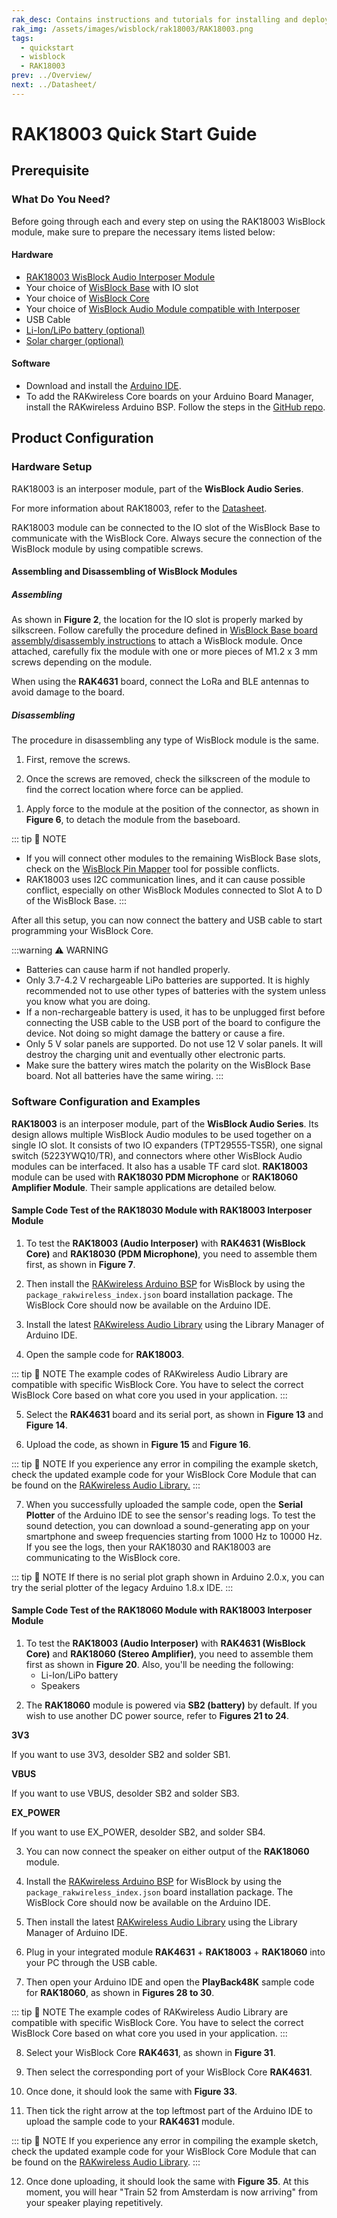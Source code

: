 ```yaml
---
rak_desc: Contains instructions and tutorials for installing and deploying your RAK18003. Instructions are written in a detailed and step-by-step manner for an easier experience in setting up your device. Aside from the hardware configuration, it also contains a software setup that includes detailed example codes that will help you get started.
rak_img: /assets/images/wisblock/rak18003/RAK18003.png
tags:
  - quickstart
  - wisblock
  - RAK18003
prev: ../Overview/
next: ../Datasheet/
---
```


# RAK18003 Quick Start Guide

## Prerequisite

### What Do You Need?

Before going through each and every step on using the RAK18003 WisBlock module, make sure to prepare the necessary items listed below:

#### Hardware

- [RAK18003 WisBlock Audio Interposer Module](https://store.rakwireless.com/products/wisblock-audio-interposer-rak18003?utm_source=RAK18003&utm_medium=Document&utm_campaign=BuyFromStore)
- Your choice of [WisBlock Base](https://store.rakwireless.com/collections/wisblock-base) with IO slot
- Your choice of [WisBlock Core](https://store.rakwireless.com/collections/wisblock-core)
- Your choice of [WisBlock Audio Module compatible with Interposer](https://store.rakwireless.com/collections/wisblock-audio)
- USB Cable
- [Li-Ion/LiPo battery (optional)](https://store.rakwireless.com/collections/wisblock-accessory/products/battery-connector-cable?utm_source=BatteryConnector&utm_medium=Document&utm_campaign=BuyFromStore)
- [Solar charger (optional)](https://store.rakwireless.com/collections/wisblock-accessory/products/solar-panel-connector-cable?utm_source=SolarPanelConnector&utm_medium=Document&utm_campaign=BuyFromStore)

#### Software

- Download and install the [Arduino IDE](https://www.arduino.cc/en/Main/Software).
- To add the RAKwireless Core boards on your Arduino Board Manager, install the RAKwireless Arduino BSP. Follow the steps in the [GitHub repo](https://github.com/RAKWireless/RAKwireless-Arduino-BSP-Index).

## Product Configuration

### Hardware Setup

RAK18003 is an interposer module, part of the **WisBlock Audio Series**.

For more information about RAK18003, refer to the [Datasheet](../Datasheet/).

RAK18003 module can be connected to the IO slot of the WisBlock Base to communicate with the WisBlock Core. Always secure the connection of the WisBlock module by using compatible screws.

<rk-img
  src="/assets/images/wisblock/rak18003/quickstart/rak18003_assembly.png"
  width="80%"
  caption="RAK18003 connection to WisBlock Base"
/>

#### Assembling and Disassembling of WisBlock Modules

##### Assembling

As shown in **Figure 2**, the location for the IO slot is properly marked by silkscreen. Follow carefully the procedure defined in [WisBlock Base board assembly/disassembly instructions](https://docs.rakwireless.com/Knowledge-Hub/Learn/RAK5005-O-Baseboard-Installation-Guide/) to attach a WisBlock module. Once attached, carefully fix the module with one or more pieces of M1.2 x 3&nbsp;mm screws depending on the module.

<rk-img
  src="/assets/images/wisblock/rak18003/quickstart/RAK18003_mounting.png"
  width="70%"
  caption="RAK18003 connection to WisBlock Base"
/>

When using the **RAK4631** board, connect the LoRa and BLE antennas to avoid damage to the board.

<rk-img
  src="/assets/images/wisblock/rak18003/quickstart/Arduino_Example_13(2).png"
  width="70%"
  caption="LoRa and BLE antennas connection to RAK4631 module"
/>

##### Disassembling

The procedure in disassembling any type of WisBlock module is the same.

1. First, remove the screws.

<rk-img
  src="/assets/images/wisblock/rak18003/quickstart/removing-screws.png"
  width="70%"
  caption="Removing screws from the WisBlock module"
/>

2. Once the screws are removed, check the silkscreen of the module to find the correct location where force can be applied.

<rk-img
  src="/assets/images/wisblock/rak18003/quickstart/detaching-silkscreen.png"
  width="70%"
  caption="Detaching silkscreen on the WisBlock module"
/>

1. Apply force to the module at the position of the connector, as shown in **Figure 6**, to detach the module from the baseboard.

<rk-img
  src="/assets/images/wisblock/rak18003/quickstart/detaching-module.png"
  width="70%"
  caption="Applying even forces on the proper location of a WisBlock module"
/>

::: tip 📝 NOTE
- If you will connect other modules to the remaining WisBlock Base slots, check on the [WisBlock Pin Mapper](https://docs.rakwireless.com/Knowledge-Hub/Pin-Mapper/) tool for possible conflicts.
- RAK18003 uses I2C communication lines, and it can cause possible conflict, especially on other WisBlock Modules connected to Slot A to D of the WisBlock Base.
:::

After all this setup, you can now connect the battery and USB cable to start programming your WisBlock Core.

:::warning ⚠️ WARNING
- Batteries can cause harm if not handled properly.
- Only 3.7-4.2&nbsp;V rechargeable LiPo batteries are supported. It is highly recommended not to use other types of batteries with the system unless you know what you are doing.
- If a non-rechargeable battery is used, it has to be unplugged first before connecting the USB cable to the USB port of the board to configure the device. Not doing so might damage the battery or cause a fire.
- Only 5&nbsp;V solar panels are supported. Do not use 12&nbsp;V solar panels. It will destroy the charging unit and eventually other electronic parts.
- Make sure the battery wires match the polarity on the WisBlock Base board. Not all batteries have the same wiring.
:::

### Software Configuration and Examples

**RAK18003** is an interposer module, part of the **WisBlock Audio Series**. Its design allows multiple WisBlock Audio modules to be used together on a single IO slot. It consists of two IO expanders (TPT29555-TS5R), one signal switch (5223YWQ10/TR), and connectors where other WisBlock Audio modules can be interfaced. It also has a usable TF card slot. **RAK18003** module can be used with **RAK18030 PDM Microphone** or **RAK18060 Amplifier Module**. Their sample applications are detailed below.

#### Sample Code Test of the RAK18030 Module with RAK18003 Interposer Module

1. To test the **RAK18003 (Audio Interposer)** with **RAK4631 (WisBlock Core)** and **RAK18030 (PDM Microphone)**, you need to assemble them first, as shown in **Figure 7**.

<rk-img
  src="/assets/images/wisblock/rak18003/quickstart/Arduino_Example_15A.png"
  width="100%"
  caption="Assembling together the RAK4631, RAK18030, and RAK18003"
/>

2. Then install the [RAKwireless Arduino BSP](https://github.com/RAKWireless/RAKwireless-Arduino-BSP-Index) for WisBlock by using the `package_rakwireless_index.json` board installation package. The WisBlock Core should now be available on the Arduino IDE.

<rk-img
  src="/assets/images/wisblock/rak18003/quickstart/RAK18030_Arduino_Example_1.png"
  width="100%"
  caption="Arduino IDE"
/>

3. Install the latest [RAKwireless Audio Library](https://github.com/RAKWireless/RAKwireless-Audio-library) using the Library Manager of Arduino IDE.

<rk-img
  src="/assets/images/wisblock/rak18003/quickstart/rakwireless_audio_library.png"
  width="100%"
  caption="RAKwireless Audio Library"
/>

<rk-img
  src="/assets/images/wisblock/rak18003/quickstart/rakwireless_audio_library_2.png"
  width="100%"
  caption="RAKwireless Audio Library"
/>

4. Open the sample code for **RAK18003**.

<rk-img
  src="/assets/images/wisblock/rak18003/quickstart/RAK18030_Arduino_Example_2A.png"
  width="100%"
  caption="Selecting the sample code for RAK18003"
/>

<rk-img
  src="/assets/images/wisblock/rak18003/quickstart/RAK18030_Arduino_Example_3A.png"
  width="100%"
  caption="Sample code for RAK18003"
/>

::: tip 📝 NOTE
The example codes of RAKwireless Audio Library are compatible with specific WisBlock Core. You have to select the correct WisBlock Core based on what core you used in your application.
:::

5. Select the **RAK4631** board and its serial port, as shown in **Figure 13** and **Figure 14**.

<rk-img
  src="/assets/images/wisblock/rak18003/quickstart/RAK18030_Arduino_Example_4A.png"
  width="100%"
  caption="Selecting RAK4631 board as the WisBlock Core"
/>

<rk-img
  src="/assets/images/wisblock/rak18003/quickstart/RAK18030_Arduino_Example_5A.png"
  width="100%"
  caption="Selecting the serial port of RAK4631 WisBlock Core"
/>

6. Upload the code, as shown in **Figure 15** and **Figure 16**.

<rk-img
  src="/assets/images/wisblock/rak18003/quickstart/RAK18030_Arduino_Example_6A.png"
  width="100%"
  caption="Uploading the RAK18030 code"
/>

<rk-img
  src="/assets/images/wisblock/rak18003/quickstart/RAK18030_Arduino_Example_7A.png"
  width="100%"
  caption="Uploading the RAK18030 code"
/>

::: tip 📝 NOTE
If you experience any error in compiling the example sketch, check the updated example code for your WisBlock Core Module that can be found on the [RAKwireless Audio Library.](https://github.com/RAKWireless/RAKwireless-Audio-library/tree/main/examples)
:::

7. When you successfully uploaded the sample code, open the **Serial Plotter** of the Arduino IDE to see the sensor's reading logs. To test the sound detection, you can download a sound-generating app on your smartphone and sweep frequencies starting from 1000&nbsp;Hz to 10000&nbsp;Hz. If you see the logs, then your RAK18030 and RAK18003 are communicating to the WisBlock core.

<rk-img
  src="/assets/images/wisblock/rak18003/quickstart/RAK18030_Arduino_Example_8A.png"
  width="100%"
  caption="Sample code successfully uploaded to RAK4631"
/>

<rk-img
  src="/assets/images/wisblock/rak18003/quickstart/RAK18030_Arduino_Example_9A.png"
  width="100%"
  caption="Opening the Serial Plotter"
/>

<rk-img
  src="/assets/images/wisblock/rak18003/quickstart/RAK18030_Arduino_Example_10A.png"
  width="100%"
  caption="FFT Plot of 10kHz sample signal"
/>

::: tip 📝 NOTE
If there is no serial plot graph shown in Arduino 2.0.x, you can try the serial plotter of the legacy Arduino 1.8.x IDE.
:::

#### Sample Code Test of the RAK18060 Module with RAK18003 Interposer Module

1. To test the **RAK18003 (Audio Interposer)** with **RAK4631 (WisBlock Core)** and **RAK18060 (Stereo Amplifier)**, you need to assemble them first as shown in **Figure 20**. Also, you'll be needing the following:
   - Li-Ion/LiPo battery
   - Speakers

<rk-img
  src="/assets/images/wisblock/rak18003/quickstart/Arduino_Example_14A.png"
  width="100%"
  caption="Assembling together the RAK4631, RAK18060, and RAK18003"
/>

2. The **RAK18060** module is powered via **SB2 (battery)** by default. If you wish to use another DC power source, refer to **Figures 21 to 24**.

<rk-img
  src="/assets/images/wisblock/rak18003/quickstart/Arduino_Example_11.png"
  width="60%"
  caption="Power Select Diagram for RAK18060 with SB2 as default"
/>

   **3V3**

   If you want to use 3V3, desolder SB2 and solder SB1.

<rk-img
  src="/assets/images/wisblock/rak18003/quickstart/Arduino_Example_16.png"
  width="60%"
  caption="Solder portion for SB1"
/>

   **VBUS**

   If you want to use VBUS, desolder SB2 and solder SB3.

<rk-img
  src="/assets/images/wisblock/rak18003/quickstart/Arduino_Example_17.png"
  width="60%"
  caption="Solder portion for SB3"
/>

   **EX_POWER**

   If you want to use EX_POWER, desolder SB2, and solder SB4.

<rk-img
  src="/assets/images/wisblock/rak18003/quickstart/Arduino_Example_18.png"
  width="60%"
  caption="Solder portion for SB4"
/>


3. You can now connect the speaker on either output of the **RAK18060** module.

<rk-img
  src="/assets/images/wisblock/rak18003/quickstart/Arduino_Example_12.png"
  width="60%"
  caption="Speaker output portions of RAK18060 module"
/>

4. Install the [RAKwireless Arduino BSP](https://github.com/RAKWireless/RAKwireless-Arduino-BSP-Index) for WisBlock by using the `package_rakwireless_index.json` board installation package. The WisBlock Core should now be available on the Arduino IDE.

5. Then install the latest [RAKwireless Audio Library](https://github.com/RAKWireless/RAKwireless-Audio-library) using the Library Manager of Arduino IDE.

<rk-img
  src="/assets/images/wisblock/rak18003/quickstart/rakwireless_audio_library.png"
  width="100%"
  caption="RAKwireless Audio Library"
/>

<rk-img
  src="/assets/images/wisblock/rak18003/quickstart/rakwireless_audio_library_2.png"
  width="100%"
  caption="RAKwireless Audio Library"
/>

6. Plug in your integrated module **RAK4631** + **RAK18003** + **RAK18060** into your PC through the USB cable.

7. Then open your Arduino IDE and open the **PlayBack48K** sample code for **RAK18060**, as shown in **Figures 28 to 30**.

<rk-img
  src="/assets/images/wisblock/rak18003/quickstart/Arduino_Example_1.png"
  width="100%"
  caption="Arduino IDE"
/>

<rk-img
  src="/assets/images/wisblock/rak18003/quickstart/Arduino_Example_2.png"
  width="100%"
  caption="Selecting the PlayBack48K Sample Code"
/>

<rk-img
  src="/assets/images/wisblock/rak18003/quickstart/Arduino_Example_3.png"
  width="100%"
  caption="PlayBack48K Sample Code"
/>

::: tip 📝 NOTE
The example codes of RAKwireless Audio Library are compatible with specific WisBlock Core. You have to select the correct WisBlock Core based on what core you used in your application.
:::

8. Select your WisBlock Core **RAK4631**, as shown in **Figure 31**.

<rk-img
  src="/assets/images/wisblock/rak18003/quickstart/Arduino_Example_4.png"
  width="100%"
  caption="Selecting the RAK4631 WisBlock Core board"
/>

9. Then select the corresponding port of your WisBlock Core **RAK4631**.

<rk-img
  src="/assets/images/wisblock/rak18003/quickstart/Arduino_Example_5.png"
  width="100%"
  caption="Selecting the serial port of RAK4631 WisBlock Core"
/>

10. Once done, it should look the same with **Figure 33**.

<rk-img
  src="/assets/images/wisblock/rak18003/quickstart/Arduino_Example_6.png"
  width="100%"
  caption="Selected board and port of RAK4631"
/>

11. Then tick the right arrow at the top leftmost part of the Arduino IDE to upload the sample code to your **RAK4631** module.

<rk-img
  src="/assets/images/wisblock/rak18003/quickstart/Arduino_Example_7.png"
  width="100%"
  caption="Uploading the PlayBack48K sample code to your RAK4631"
/>

::: tip 📝 NOTE
If you experience any error in compiling the example sketch, check the updated example code for your WisBlock Core Module that can be found on the [RAKwireless Audio Library](https://github.com/RAKWireless/RAKwireless-Audio-library/tree/main/examples).
:::

12. Once done uploading, it should look the same with **Figure 35**. At this moment, you will hear "Train 52 from Amsterdam is now arriving" from your speaker playing repetitively.

<rk-img
  src="/assets/images/wisblock/rak18003/quickstart/Arduino_Example_9.png"
  width="100%"
  caption="Programmed RAK4631"
/>


